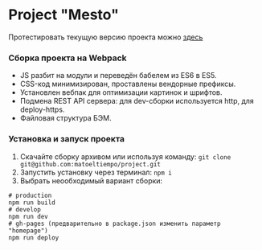 # Project "Mesto"

Протестировать текущую версию проекта можно [здесь](https://matoeltiempo.github.io/project/)

### Сборка проекта на Webpack
- JS разбит на модули и переведён бабелем из ES6 в ES5.
- CSS-код минимизирован, проставлены вендорные префиксы.
- Установлен вебпак для оптимизации картинок и шрифтов.
- Подмена REST API сервера: для dev-сборки используется http, для deploy-https.
- Файловая структура БЭМ.

### Установка и запуск проекта
1. Скачайте сборку архивом или используя команду:
```git clone git@github.com:matoeltiempo/project.git```
2. Запустить установку через терминал:
```npm i```
3. Выбрать неообходимый вариант сборки:
```
# production
npm run build
# develop
npm run dev
# gh-pages (предварительно в package.json изменить параметр "homepage")
npm run deploy
```

